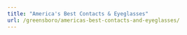 ```yaml
---
title: "America's Best Contacts & Eyeglasses"
url: /greensboro/americas-best-contacts-and-eyeglasses/
---
```

